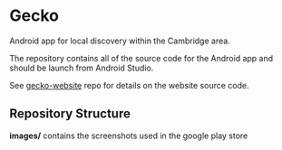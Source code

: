 # Gecko

Android app for local discovery within the Cambridge area.

The repository contains all of the source code for the Android app and should be launch from Android Studio.

See [gecko-website](https://github.com/bradleyfowler123/gecko-website) repo for details on the website source code.

## Repository Structure

**images/** contains the screenshots used in the google play store
